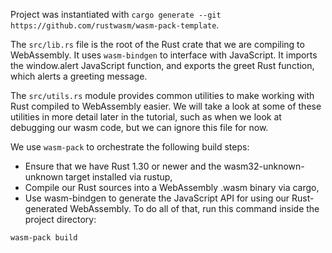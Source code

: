 
Project was instantiated with `cargo generate --git https://github.com/rustwasm/wasm-pack-template`.

The `src/lib.rs` file is the root of the Rust crate that we are compiling to WebAssembly. It uses `wasm-bindgen` to interface with JavaScript. It imports the window.alert JavaScript function, and exports the greet Rust function, which alerts a greeting message.

The `src/utils.rs` module provides common utilities to make working with Rust compiled to WebAssembly easier. We will take a look at some of these utilities in more detail later in the tutorial, such as when we look at debugging our wasm code, but we can ignore this file for now.

We use `wasm-pack` to orchestrate the following build steps:

* Ensure that we have Rust 1.30 or newer and the wasm32-unknown-unknown target installed via rustup,
* Compile our Rust sources into a WebAssembly .wasm binary via cargo,
* Use wasm-bindgen to generate the JavaScript API for using our Rust-generated WebAssembly.
To do all of that, run this command inside the project directory:
```
wasm-pack build
```